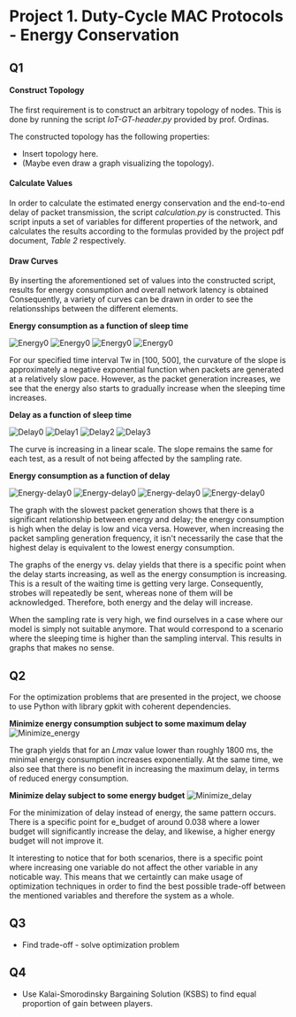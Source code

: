 # Project 1. Duty-Cycle MAC Protocols - Energy Conservation


## Q1

#### Construct Topology
The first requirement is to construct an arbitrary topology of nodes. This is done by running
the script *IoT-GT-header.py* provided by prof. Ordinas.

The constructed topology has the following properties:
- Insert topology here.
- (Maybe even draw a graph visualizing the topology).

#### Calculate Values
In order to calculate the estimated energy conservation and the end-to-end delay of packet
transmission, the script *calculation.py* is constructed. This script inputs a
set of variables for different properties of the network, and calculates the results according to
the formulas provided by the project pdf document, *Table 2* respectively.

#### Draw Curves
By inserting the aforementioned set of values into the constructed script, results for energy consumption and overall network latency is obtained Consequently, a variety of curves can be drawn in order to see the relationsships between the different elements.

**Energy consumption as a function of sleep time**

![Energy0](images/energy0.png)
![Energy0](images/energy1.png)
![Energy0](images/energy2.png)
![Energy0](images/energy3.png)

For our specified time interval Tw in [100, 500], the curvature of the slope is approximately a negative exponential function when packets are generated at a relatively slow pace. However, as the packet generation increases, we see that the energy also starts to gradually increase when the sleeping time increases.

**Delay as a function of sleep time**

![Delay0](images/delay0.png)
![Delay1](images/delay1.png)
![Delay2](images/delay2.png)
![Delay3](images/delay3.png)

The curve is increasing in a linear scale. The slope remains the same for each test, as a result of not being affected by the sampling rate.

**Energy consumption as a function of delay**

![Energy-delay0](images/energy-delay0.png)
![Energy-delay0](images/energy-delay1.png)
![Energy-delay0](images/energy-delay2.png)
![Energy-delay0](images/energy-delay3.png)

The graph with the slowest packet generation shows that there is a significant relationship between energy and delay; the energy consumption is high when the delay is low and vica versa. However, when increasing the packet sampling generation frequency, it isn't necessarily the case that the highest delay is equivalent to the lowest energy consumption.

The graphs of the energy vs. delay yields that there is a specific point when the delay starts increasing, as well as the energy consumption is increasing. This is a result of the waiting time is getting very large. Consequently, strobes will repeatedly be sent, whereas none of them will be acknowledged. Therefore, both energy and the delay will increase.

When the sampling rate is very high, we find ourselves in a case where our model is simply not suitable anymore. That would correspond to a scenario where the sleeping time is higher than the sampling interval. This results in graphs that makes no sense.




## Q2
For the optimization problems that are presented in the project, we choose to use Python with library gpkit with coherent dependencies.

**Minimize energy consumption subject to some maximum delay**
![Minimize_energy](images/minimize_energy.png)

The graph yields that for an *Lmax* value lower than roughly 1800 ms, the minimal energy consumption increases exponentially. At the same time, we also see that there is no benefit in increasing the maximum delay, in terms of reduced energy consumption.

**Minimize delay subject to some energy budget**
![Minimize_delay](images/minimize_delay.png)

For the minimization of delay instead of energy, the same pattern occurs. There is a specific point for e_budget of around 0.038 where a lower budget will significantly increase the delay, and likewise, a higher energy budget will not improve it.

It interesting to notice that for both scenarios, there is a specific point where increasing one variable do not affect the other variable in any noticable way. This means that we certaintly can make usage of optimization techniques in order to find the best possible trade-off between the mentioned variables and therefore the system as a whole. 




## Q3
- Find trade-off - solve optimization problem





## Q4
- Use Kalai-Smorodinsky Bargaining Solution (KSBS) to find equal proportion of gain between
players.
